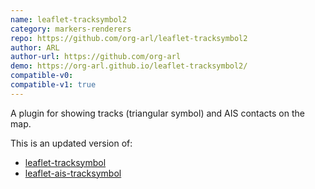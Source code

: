 ```yaml
---
name: leaflet-tracksymbol2
category: markers-renderers
repo: https://github.com/org-arl/leaflet-tracksymbol2
author: ARL
author-url: https://github.com/org-arl
demo: https://org-arl.github.io/leaflet-tracksymbol2/
compatible-v0:
compatible-v1: true
---
```


A plugin for showing tracks (triangular symbol) and AIS contacts on the map.

This is an updated version of:

* [leaflet-tracksymbol](https://www.npmjs.com/package/leaflet-tracksymbol)
* [leaflet-ais-tracksymbol](https://github.com/PowerPan/leaflet-ais-tracksymbol)
